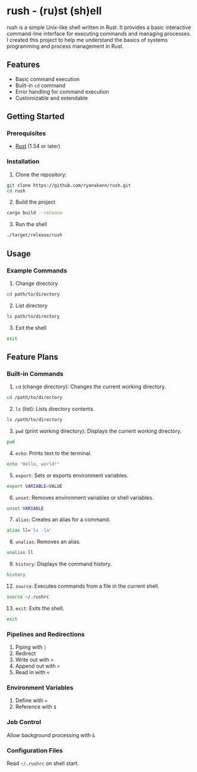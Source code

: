 # rush - (ru)st (sh)ell

rush is a simple Unix-like shell written in Rust. It provides a basic interactive command-line interface for executing commands and managing processes. I created this project to help me understand the basics of systems programming and process management in Rust.

## Features

- Basic command execution
- Built-in `cd` command
- Error handling for command execution
- Customizable and extendable

## Getting Started

### Prerequisites

- [Rust](https://www.rust-lang.org/tools/install) (1.54 or later)

### Installation

1. Clone the repository:

```sh
git clone https://github.com/ryanakann/rush.git
cd rush
```

2. Build the project

```sh
cargo build --release
```

3. Run the shell

```sh
./target/release/rush
```

## Usage

### Example Commands

1. Change directory

```sh
cd path/to/directory
```

2. List directory

```sh
ls path/to/directory
```

3. Exit the shell

```sh
exit
```

## Feature Plans

### Built-in Commands

1. `cd` (change directory): Changes the current working directory.

```sh
cd /path/to/directory
```

2. `ls` (list): Lists directory contents.

```sh
ls /path/to/directory
```

3. `pwd` (print working directory): Displays the current working directory.

```sh
pwd
```

4. `echo`: Prints text to the terminal.

```sh
echo "Hello, world!"
```

5. `export`: Sets or exports environment variables.

```sh
export VARIABLE=VALUE
```

6. `unset`: Removes environment variables or shell variables.

```sh
unset VARIABLE
```

7. `alias`: Creates an alias for a command.

```sh
alias ll='ls -la'
```

8. `unalias`: Removes an alias.

```sh
unalias ll
```

9. `history`: Displays the command history.

```sh
history
```

12. `source`: Executes commands from a file in the current shell.

```sh
source ~/.rushrc
```

13. `exit`: Exits the shell.

```sh
exit
```

### Pipelines and Redirections

1. Piping with `|`
2. Redirect
  1. Write out with `>`
  1. Append out with `>`
  1. Read in with `<`

### Environment Variables

1. Define with `=`
1. Reference with `$`

### Job Control

Allow background processing with `&`

### Configuration Files

Read `~/.rushrc` on shell start.
